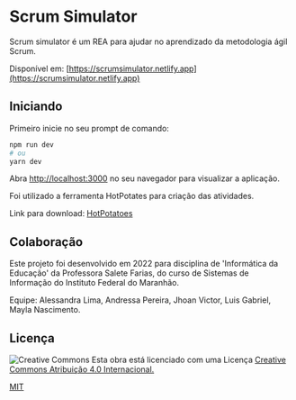 # Scrum Simulator

Scrum simulator é um REA para ajudar no aprendizado da metodologia ágil Scrum.

Disponível em: [https://scrumsimulator.netlify.app](https://scrumsimulator.netlify.app)

## Iniciando

Primeiro inicie no seu prompt de comando:

```bash
npm run dev
# ou
yarn dev
```

Abra [http://localhost:3000](http://localhost:3000) no seu navegador para visualizar a aplicação.

Foi utilizado a ferramenta HotPotates para criação das atividades.

Link para download: [HotPotatoes](https://hotpot.uvic.ca/)

## Colaboração

Este projeto foi desenvolvido em 2022 para disciplina de 'Informática da Educação' da Professora Salete Farias, do curso de Sistemas de Informação do Instituto Federal do Maranhão.

Equipe: Alessandra Lima, Andressa Pereira, Jhoan Victor, Luis Gabriel, Mayla Nascimento.

## Licença

![Creative Commons](https://licensebuttons.net/l/by/4.0/88x31.png)
Esta obra está licenciado com uma Licença
[Creative Commons Atribuição 4.0 Internacional.](http://creativecommons.org/licenses/by/4.0/)

[MIT](https://choosealicense.com/licenses/mit/)
